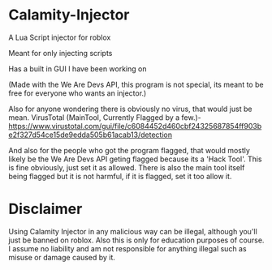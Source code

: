 # Calamity-Injector
A Lua Script injector for roblox

Meant for only injecting scripts

Has a built in GUI I have been working on

(Made with the We Are Devs API, this program is not special, its meant to be free for everyone who wants an injector.)

Also for anyone wondering there is obviously no virus, that would just be mean. VirusTotal (MainTool, Currently Flagged by a few.)- https://www.virustotal.com/gui/file/c6084452d460cbf24325687854ff903be2f327d54ce15de9edda505b61acab13/detection

And also for the people who got the program flagged, that would mostly likely be the We Are Devs API geting flagged because its a 'Hack Tool'. This is fine obviously, just set it as allowed. There is also the main tool itself being flagged but it is not harmful, if it is flagged, set it too allow it.
# Disclaimer
Using Calamity Injector in any malicious way can be illegal, although you'll just be banned on roblox.
Also this is only for education purposes of course.
I assume no liability and am not responsible for anything illegal such as misuse or damage caused by it.
